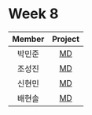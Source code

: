 # Week 8

| Member | Project |
| :----: | :-----: |
| 박민준 | [MD](./minjun/minjun.md) |
| 조성진 | [MD](./sungjin.md) |
| 신현민 | [MD](./hyunmin.md) |
| 배현솔 | [MD](./baehyunsol.md)|

